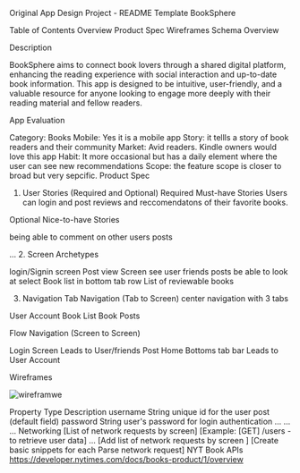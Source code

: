 Original App Design Project - README Template
BookSphere

Table of Contents
Overview
Product Spec
Wireframes
Schema
Overview

Description

BookSphere aims to connect book lovers through a shared digital platform, enhancing the reading experience with social interaction and up-to-date book information. This app is designed to be intuitive, user-friendly, and a valuable resource for anyone looking to engage more deeply with their reading material and fellow readers.

App Evaluation


Category: Books
Mobile: Yes it is a mobile app
Story: it tellls a story of book readers and their community 
Market: Avid readers. Kindle owners would love this app
Habit: It more occasional but has a daily element where the user can see new recommendations
Scope: the feature scope is closer to broad but very sepcific. 
Product Spec
1. User Stories (Required and Optional)
Required Must-have Stories
Users can login and post reviews and reccomendatons of their favorite books.

Optional Nice-to-have Stories

 being able to comment on other users posts

...
2. Screen Archetypes

login/Signin screen
Post view Screen
see user friends posts
be able to look at
select Book list in bottom tab row
List of reviewable books



3. Navigation
Tab Navigation (Tab to Screen)
center navigation with 3 tabs

User Account
Book List
Book Posts


Flow Navigation (Screen to Screen)

Login Screen
Leads to User/friends Post Home 
Bottoms tab bar
Leads to User Account



Wireframes

![wireframwe](https://hackmd.io/_uploads/HkimZmPZ0.jpg)





Property	Type	Description
username	String	unique id for the user post (default field)
password	String	user's password for login authentication
...	...	...
Networking
[List of network requests by screen]
[Example: [GET] /users - to retrieve user data]
...
[Add list of network requests by screen ]
[Create basic snippets for each Parse network request]
NYT Book APIs
https://developer.nytimes.com/docs/books-product/1/overview